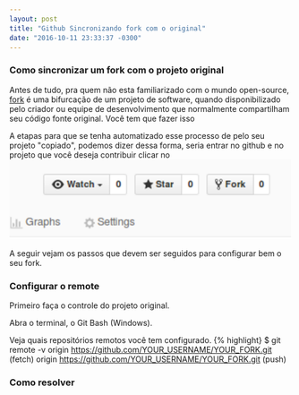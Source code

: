 ```yaml
---
layout: post
title: "Github Sincronizando fork com o original"
date: "2016-10-11 23:33:37 -0300"
---
```


### Como sincronizar um fork com o projeto original

Antes de tudo, pra quem não esta familiarizado com o mundo open-source, [fork][1] é uma bifurcação de um projeto de software, quando disponibilizado pelo criador ou equipe de desenvolvimento que normalmente compartilham seu código fonte original. Você tem que fazer isso

A etapas para que se tenha automatizado esse processo de pelo seu projeto "copiado", podemos dizer dessa forma, seria entrar no github e no projeto que você deseja contribuir clicar no ![Fork a project](https://raw.githubusercontent.com/emilianocarvalho/emilianocarvalho.github.io/master/images/fork-github.svg)

A seguir vejam os passos que devem ser seguidos para configurar bem o seu fork.


### Configurar o remote

Primeiro faça o controle do projeto original.

Abra o terminal, o Git Bash (Windows).

Veja quais repositórios remotos você tem configurado.
{% highlight}
$ git remote -v
origin  https://github.com/YOUR_USERNAME/YOUR_FORK.git (fetch)
origin  https://github.com/YOUR_USERNAME/YOUR_FORK.git (push)

### Como resolver


[1]: https://pt.wikipedia.org/wiki/Bifurca%C3%A7%C3%A3o "Fork"
